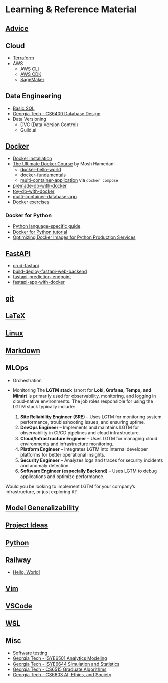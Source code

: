 # Learning & Reference Material

## [Advice](src/advice/README.md)

## Cloud

* [Terraform](src/terraform/README.md)
* AWS
  * [AWS CLI](src/aws/aws_cli/README.md)
  * [AWS CDK](src/aws/cdk/README.md)
  * [SageMaker](src/aws/sagemaker/README.md)

## Data Engineering

* [Basic SQL](https://github.com/francisco-camargo/learn-sql)
* [Georgia Tech - CS6400 Database Design](https://github.com/francisco-camargo/cs6400-database-design-tradeplaza)
* Data Versioning
  * DVC (Data Version Control)
  * Guild.ai

## [Docker](src/docker/README.md)

* [Docker installation](https://github.com/francisco-camargo/dev-workflow/blob/main/src/docker/README.md)
* [The Ultimate Docker Course](https://codewithmosh.com/p/the-ultimate-docker-course) by Mosh Hamedani
  * [docker-hello-world](https://github.com/francisco-camargo/docker-hello-world.git)
  * [docker-fundamentals](https://github.com/francisco-camargo/docker-fundamentals)
  * [multi-container-application](https://github.com/francisco-camargo/vidly) via `docker compose`
* [premade-db-with-docker](https://github.com/francisco-camargo/premade-db-with-docker)
* [toy-db-with-docker](https://github.com/francisco-camargo/toy-db-with-docker)
* [multi-container-database-app](https://github.com/francisco-camargo/multi-container-database-app)
* [Docker exercises](https://github.com/bregman-arie/devops-exercises/blob/master/topics/containers/README.md)

### Docker for Python

* [Python language-specific guide](https://docs.docker.com/guides/python/)
* [Docker for Python tutorial](https://github.com/patrickloeber/python-docker-tutorial.git)
* [Optimizing Docker Images for Python Production Services](https://martynassubonis.substack.com/p/optimizing-docker-images-for-python)

## [FastAPI](src/fastapi/README.md)

* [crud-fastapi](https://github.com/francisco-camargo/crud-fastapi)
* [build-deploy-fastapi-web-backend](https://github.com/francisco-camargo/build-deploy-fastapi-web-backend)
* [fastapi-prediction-endpoint](https://github.com/francisco-camargo/fastapi-prediction-endpoint)
* [fastapi-app-with-docker](https://github.com/francisco-camargo/fastapi-app-with-docker)

## [git](src/git/README.md)

## [LaTeX](src/latex/README.md)

## [Linux](src/linux/README.md)

## [Markdown](src/markdown/README.md)

## MLOps

* Orchestration
* Monitoring
  The **LGTM stack** (short for **Loki, Grafana, Tempo, and Mimir**) is primarily used for observability, monitoring, and logging in cloud-native environments. The job roles responsible for using the LGTM stack typically include:

  1. **Site Reliability Engineer (SRE)** – Uses LGTM for monitoring system performance, troubleshooting issues, and ensuring uptime.
  2. **DevOps Engineer** – Implements and maintains LGTM for observability in CI/CD pipelines and cloud infrastructure.
  3. **Cloud/Infrastructure Engineer** – Uses LGTM for managing cloud environments and infrastructure monitoring.
  4. **Platform Engineer** – Integrates LGTM into internal developer platforms for better operational insights.
  5. **Security Engineer** – Analyzes logs and traces for security incidents and anomaly detection.
  6. **Software Engineer (especially Backend)** – Uses LGTM to debug applications and optimize performance.

Would you be looking to implement LGTM for your company’s infrastructure, or just exploring it?

## [Model Generalizability](src/model_generalizability/README.md)

## [Project Ideas](src/project_ideas/README.md)

## [Python](src/python/README.md)

## Railway

* [Hello, World!](https://github.com/francisco-camargo/railway-hello-world)

## [Vim](src/vim/README.md)

## [VSCode](src/vscode/README.md)

## [WSL](src/wsl/README.md)

## Misc

* [Software testing](src/testing/README.md)
* [Georgia Tech - ISYE6501 Analytics Modeling](https://github.com/francisco-camargo/isye6501-analyticsmodeling)
* [Georgia Tech - ISYE6644 Simulation and Statistics](https://github.com/francisco-camargo/isye6644-simulation)
* [Georgia Tech - CS6515 Graduate Algorithms](https://github.com/francisco-camargo/cs6515-intro-grad-algo)
* [Georgia Tech - CS6603 AI, Ethics, and Society](https://github.com/francisco-camargo/cs6603-ai-ethics-society)
